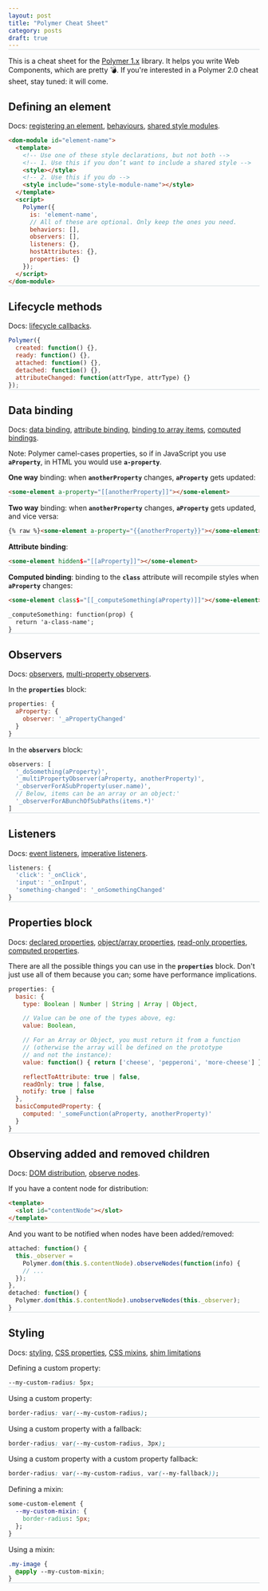 ```yaml
---
layout: post
title: "Polymer Cheat Sheet"
category: posts
draft: true
---
```


<style>
.highlight .err {
  color: inherit;
  background-color: inherit;
}
.highlight .s1, .highlight .s {
  color: #336699;
  background: inherit;
}
pre {
  margin-bottom: 30px;
}
pre, code {
  background: #f4f6f8;
}
p > code {
  font-weight: bold;
}
pre {
  border-bottom: solid 1px #CFD8DC;
}
</style>

This is a cheat sheet for the [Polymer 1.x](https://www.polymer-project.org/1.0/) library.
It helps you write Web Components, which are pretty 💣. If you're interested in a
Polymer 2.0 cheat sheet, stay tuned: it will come.

## Defining an element

Docs: [registering an element](https://www.polymer-project.org/1.0/docs/devguide/registering-elements),
[behaviours](https://www.polymer-project.org/1.0/docs/devguide/registering-elements#prototype-mixins),
[shared style modules](https://www.polymer-project.org/1.0/docs/devguide/styling#style-modules).

```html
<dom-module id="element-name">
  <template>
    <!-- Use one of these style declarations, but not both -->
    <!-- 1. Use this if you don’t want to include a shared style -->
    <style></style>
    <!-- 2. Use this if you do -->
    <style include="some-style-module-name"></style>
  </template>
  <script>
    Polymer({
      is: 'element-name',
      // All of these are optional. Only keep the ones you need.
      behaviors: [],
      observers: [],
      listeners: {},
      hostAttributes: {},
      properties: {}
    });
  </script>
</dom-module>
```

## Lifecycle methods

Docs: [lifecycle callbacks](https://www.polymer-project.org/1.0/docs/devguide/registering-elements#lifecycle-callbacks).

```js
Polymer({
  created: function() {},
  ready: function() {},
  attached: function() {},
  detached: function() {},
  attributeChanged: function(attrType, attrType) {}
});
```

## Data binding
Docs: [data binding](https://www.polymer-project.org/1.0/docs/devguide/data-binding),
[attribute binding](https://www.polymer-project.org/1.0/docs/devguide/data-binding#attribute-binding),
[binding to array items](https://www.polymer-project.org/1.0/docs/devguide/data-binding#bind-array-item),
[computed bindings](https://www.polymer-project.org/1.0/docs/devguide/data-binding#annotated-computed).

Note: Polymer camel-cases properties, so if in JavaScript you use `aProperty`,
in HTML you would use `a-property`.

**One way** binding: when `anotherProperty` changes, `aProperty` gets updated:

```html
<some-element a-property="[[anotherProperty]]"></some-element>
```

**Two way** binding: when `anotherProperty` changes, `aProperty` gets updated,
and vice versa:

```html
{% raw %}<some-element a-property="{{anotherProperty}}"></some-element>{% endraw %}
```

**Attribute binding**:

```html
<some-element hidden$="[[aProperty]]"></some-element>
```

**Computed binding**: binding to the `class` attribute will recompile styles when
`aProperty` changes:

```html
<some-element class$="[[_computeSomething(aProperty)]]"></some-element>

_computeSomething: function(prop) {
  return 'a-class-name';
}
```

## Observers

Docs: [observers](https://www.polymer-project.org/1.0/docs/devguide/observers),
[multi-property observers](https://www.polymer-project.org/1.0/docs/devguide/observers#multi-property-observers).

In the `properties` block:

```js
properties: {
  aProperty: {
    observer: '_aPropertyChanged'
  }
}
```

In the `observers` block:

```js
observers: [
  '_doSomething(aProperty)',
  '_multiPropertyObserver(aProperty, anotherProperty)',
  '_observerForASubProperty(user.name)',
  // Below, items can be an array or an object:'
  '_observerForABunchOfSubPaths(items.*)'
]
```

## Listeners
Docs: [event listeners](https://www.polymer-project.org/1.0/docs/devguide/events#event-listeners),
[imperative listeners](https://www.polymer-project.org/1.0/docs/devguide/events#imperative-listeners).

```js
listeners: {
  'click': '_onClick',
  'input': '_onInput',
  'something-changed': '_onSomethingChanged'
}
```

## Properties block

Docs: [declared properties](https://www.polymer-project.org/1.0/docs/devguide/properties),
[object/array properties](https://www.polymer-project.org/1.0/docs/devguide/properties#configuring-object-and-array-properties),
[read-only properties](https://www.polymer-project.org/1.0/docs/devguide/properties#read-only),
[computed properties](https://www.polymer-project.org/1.0/docs/devguide/observers#define-a-computed-property).

There are all the possible things you can use in the `properties`
block. Don't just use all of them because you can; some have performance
implications.

```js
properties: {
  basic: {
    type: Boolean | Number | String | Array | Object,

    // Value can be one of the types above, eg:
    value: Boolean,

    // For an Array or Object, you must return it from a function
    // (otherwise the array will be defined on the prototype
    // and not the instance):
    value: function() { return ['cheese', 'pepperoni', 'more-cheese'] },

    reflectToAttribute: true | false,
    readOnly: true | false,
    notify: true | false
  },
  basicComputedProperty: {
    computed: '_someFunction(aProperty, anotherProperty)'
  }
}
```

## Observing added and removed children

Docs: [DOM distribution](https://www.polymer-project.org/1.0/docs/devguide/local-dom#dom-distribution),
[observe nodes](https://www.polymer-project.org/1.0/docs/devguide/local-dom#observe-nodes).

If you have a content node for distribution:

```html
<template>
  <slot id="contentNode"></slot>
</template>
```
And you want to be notified when nodes have been added/removed:

```js
attached: function() {
  this._observer =
    Polymer.dom(this.$.contentNode).observeNodes(function(info) {
    // ...
  });
},
detached: function() {
  Polymer.dom(this.$.contentNode).unobserveNodes(this._observer);
}
```

## Styling

Docs: [styling](https://www.polymer-project.org/1.0/docs/devguide/styling),
[CSS properties](https://www.polymer-project.org/1.0/docs/devguide/styling#custom-css-properties),
[CSS mixins](https://www.polymer-project.org/1.0/docs/devguide/styling#custom-css-mixins),
[shim limitations](https://www.polymer-project.org/1.0/docs/devguide/styling#custom-properties-shim-limitations)

Defining a custom property:

```css
--my-custom-radius: 5px;
```

Using a custom property:

```css
border-radius: var(--my-custom-radius);
```

Using a custom property with a fallback:

```css
border-radius: var(--my-custom-radius, 3px);
```

Using a custom property with a custom property fallback:

```css
border-radius: var(--my-custom-radius, var(--my-fallback));
```

Defining a mixin:

```css
some-custom-element {
  --my-custom-mixin: {
    border-radius: 5px;
  };
}
```

Using a mixin:

```css
.my-image {
  @apply --my-custom-mixin;
}
```
